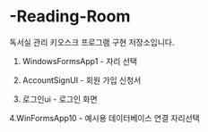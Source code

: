 # -Reading-Room
독서실 관리 키오스크 프로그램 구현 저장소입니다.

1. WindowsFormsApp1 - 자리 선택

2. AccountSignUI - 회원 가입 신청서

3. 로그인ui - 로그인 화면

4.WinFormsApp10 - 예시용 데이터베이스 연결 자리선택
